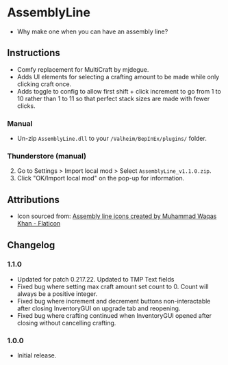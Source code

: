 # AssemblyLine

  * Why make one when you can have an assembly line?

## Instructions

  * Comfy replacement for MultiCraft by mjdegue.
  * Adds UI elements for selecting a crafting amount to be made while only clicking craft once.
  * Adds toggle to config to allow first shift + click increment to go from 1 to 10 rather than 1 to 11 
  so that perfect stack sizes are made with fewer clicks.

### Manual

  * Un-zip `AssemblyLine.dll` to your `/Valheim/BepInEx/plugins/` folder.

### Thunderstore (manual)

  2. Go to Settings > Import local mod > Select `AssemblyLine_v1.1.0.zip`.
  3. Click "OK/Import local mod" on the pop-up for information.

## Attributions

  * Icon sourced from: [Assembly line icons created by Muhammad Waqas Khan - Flaticon](https://www.flaticon.com/free-icons/assembly-line)

## Changelog

### 1.1.0

  * Updated for patch 0.217.22. Updated to TMP Text fields
  * Fixed bug where setting max craft amount set count to 0. Count will always be a positive integer.
  * Fixed bug where increment and decrement buttons non-interactable after closing InventoryGUI on upgrade tab and reopening.
  * Fixed bug where crafting continued when InventoryGUI opened after closing without cancelling crafting.

### 1.0.0

  * Initial release.